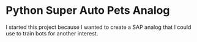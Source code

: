 # Python Super Auto Pets Analog

I started this project because I wanted to create a SAP analog that I could use to train bots for another interest.
